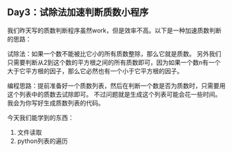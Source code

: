 ## Day3：试除法加速判断质数小程序

我们昨天写的质数判断程序虽然work，但是效率不高。以下是一种加速质数判断的思路：

试除法：如果一个数不能被比它小的所有质数整除，那么它就是质数。
另外我们只需要判断从2到这个数的平方根之间的所有质数即可，因为如果一个数n有一个大于它平方根的因子，那么它必然也有一个小于它平方根的因子。

编程思路：提前准备好一个质数列表，然后在判断一个数是否为质数时，只需要用这个列表中的质数去试除即可。
不过问题就是生成这个列表可能会花一些时间。我会为你写好生成质数列表的代码。

今天我们能学到的东西：
1. 文件读取
2. python列表的遍历
